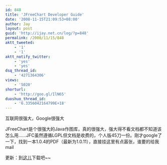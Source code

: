 ```yaml
---
id: 848
title: 'JFreeChart Developer Guide'
date: '2008-11-15T21:09:53+08:00'
author: Jay
layout: post
guid: 'http://ijay.net.cn/log/?p=848'
permalink: /2008/11/15/848
aktt_tweeted:
    - '1'
    - '1'
aktt_notify_twitter:
    - 'yes'
    - 'yes'
dsq_thread_id:
    - '4271364306'
views:
    - '5020'
shorturl:
    - 'http://goo.gl/IlN65'
duoshuo_thread_id:
    - '6.3356042164799E+18'
---
```


互联网很强大，Google很强大

JFreeChart是个很强大的Java作图库，真的很强大，强大得不看文档都不知道该怎么用……JFC虽然遵循LGPL但文档是收费的，个人版45刀一份。刚才google了一下，找到一本1.0.4的PDF（最新为1.0.11），直接挂这里有点嚣张，谁要的给我mail

更新：到<a href="http://www.damipan.com/file/sr4TBY.html" target="_blank">这儿</a>下载吧~~